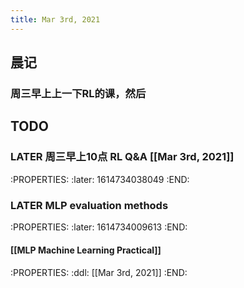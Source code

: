 ```yaml
---
title: Mar 3rd, 2021
---
```


## 晨记
### 周三早上上一下RL的课，然后
## TODO
### LATER 周三早上10点 RL Q&A [[Mar 3rd, 2021]]
:PROPERTIES:
:later: 1614734038049
:END:
### LATER MLP evaluation methods
:PROPERTIES:
:later: 1614734009613
:END:
#### [[MLP Machine Learning Practical]]
####
:PROPERTIES:
:ddl: [[Mar 3rd, 2021]]
:END:
##
